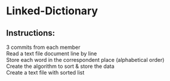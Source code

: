 # **Linked-Dictionary**    
## **Instructions:**    
  3 commits from each member  
  Read a text file document line by line  
  Store each word in the correspondent place (alphabetical order)  
  Create the algorithm to sort & store the data  
  Create a text file with sorted list  
  
